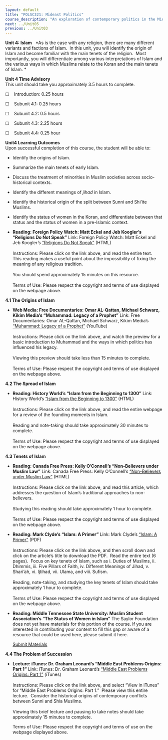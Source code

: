 ```yaml
---
layout: default
title: "POLSC321: Mideast Politics"
course_description: "An exploration of contemporary politics in the Middle East, examining the salient geographical, historical, and religious features of the area. Analyzes the role of political elites, the Arab-Israeli conflict, gender politics, and factors that have inhibited the growth of democracy."
next: ../Unit05
previous: ../Unit03
---
```

**Unit 4: Islam** <span id="4"></span> 
*As is the case with any religion, there are many different variants and
factions of Islam.  In this unit, you will identify the origin of Islam
and become familiar with the main tenets of the religion.  Most
importantly, you will differentiate among various interpretations of
Islam and the various ways in which Muslims relate to the Koran and the
main tenets of Islam. *

**Unit 4 Time Advisory**  
This unit should take you approximately 3.5 hours to complete.  
  
 ☐    Introduction: 0.25 hours  
  
 ☐    Subunit 4.1: 0.25 hours  
  
 ☐    Subunit 4.2: 0.5 hours  
  
 ☐    Subunit 4.3: 2.25 hours  
  
 ☐    Subunit 4.4: 0.25 hour

**Unit4 Learning Outcomes**  
Upon successful completion of this course, the student will be able
to:  
-   Identify the origins of Islam.
-   Summarize the main tenets of early Islam.
-   Discuss the treatment of minorities in Muslim societies across
    socio-historical contexts.
-   Identify the different meanings of *jihad* in Islam.
-   Identify the historical origin of the split between Sunni and
    Shi’ite Muslims.
-   Identify the status of women in the Koran, and differentiate between
    that status and the status of women in a pre-Islamic context.

-   **Reading: Foreign Policy Watch: Matt Eckel and Jeb Koogler’s
    “Religions Do Not Speak”**
    Link: Foreign Policy Watch: Matt Eckel and Jeb Koogler’s [“Religions
    Do Not Speak”](http://fpwatch.com/?p=1774) (HTML)  
        
     Instructions: Please click on the link above, and read the entire
    text.  This reading makes a useful point about the impossibility of
    fixing the meaning of any religious tradition.  
        
     You should spend approximately 15 minutes on this resource.  
        
     Terms of Use: Please respect the copyright and terms of use
    displayed on the webpage above.

**4.1 The Origins of Islam** <span id="4.1"></span> 
-   **Web Media: Free Documentaries: Omar AL-Qattan, Michael Schwarz,
    Kikim Media’s “Muhammad: Legacy of a Prophet”**
    Link: Free Documentaries: Omar AL-Qattan, Michael Schwarz, Kikim
    Media’s [“Muhammad: Legacy of a
    Prophet”](http://www.freedocumentaries.org/int.php?filmID=56)
    (YouTube)  
        
     Instructions: Please click on the link above, and watch the preview
    for a basic introduction to Muhammad and the ways in which politics
    has influenced his legacy.  
        
     Viewing this preview should take less than 15 minutes to
    complete.  
        
     Terms of Use: Please respect the copyright and terms of use
    displayed on the webpage above.

**4.2 The Spread of Islam** <span id="4.2"></span> 
-   **Reading: History World’s “Islam from the Beginning to 1300”**
    Link: History World’s [“Islam from the Beginning to
    1300”](http://history-world.org/islam4.htm) (HTML)  
        
     Instructions: Please click on the link above, and read the entire
    webpage for a review of the founding moments in Islam.  
        
     Reading and note-taking should take approximately 30 minutes to
    complete.  
        
     Terms of Use: Please respect the copyright and terms of use
    displayed on the webpage above.

**4.3 Tenets of Islam** <span id="4.3"></span> 
-   **Reading: Canada Free Press: Kelly O’Connell’s “Non-Believers under
    Muslim Law”**
    Link: Canada Free Press: Kelly O’Connell’s [“Non-Believers under
    Muslim Law”](http://www.canadafreepress.com/index.php/article/28334)
    (HTML)  
        
     Instructions: Please click on the link above, and read this
    article, which addresses the question of Islam’s traditional
    approaches to non-believers.  
        
     Studying this reading should take approximately 1 hour to
    complete.  
        
     Terms of Use: Please respect the copyright and terms of use
    displayed on the webpage above.

-   **Reading: Mark Clyde’s “Islam: A Primer”**
    Link: Mark Clyde’s [“Islam: A
    Primer”](http://www.fas.org/sgp/crs/misc/) (PDF)  
        
     Instructions: Please click on the link above, and then scroll down
    and click on the article’s title to download the PDF.  Read the
    entire text (6 pages).  Focus on key tenets of Islam, such as i.
    Duties of Muslims, ii. Dhimmis, iii. Five Pillars of Faith, iv.
    Different Meanings of Jihad, v. Shari’ah, vi. Ijtihad, vii. Ulama,
    and viii. Sufism.  
        
     Reading, note-taking, and studying the key tenets of Islam should
    take approximately 1 hour to complete.  
        
     Terms of Use: Please respect the copyright and terms of use
    displayed on the webpage above.

-   **Reading: Middle Tennessee State University: Muslim Student
    Association’s “The Status of Women in Islam”**
    The Saylor Foundation does not yet have materials for this portion
    of the course. If you are interested in contributing your content to
    fill this gap or aware of a resource that could be used here, please
    submit it here.

    [Submit Materials](/contribute/)

**4.4 The Problem of Succession** <span id="4.4"></span> 
-   **Lecture: iTunes: Dr. Graham Leonard’s “Middle East Problems
    Origins: Part 1”**
    Link: iTunes: Dr. Graham Leonard’s [“Middle East Problems Origins:
    Part
    1”](http://itunes.apple.com/us/itunes-u/leonard-on-the-middle-east/id384930517)
    (iTunes)  
        
     Instructions: Please click on the link above, and select “View in
    iTunes” for “Middle East Problems Origins: Part 1.”  Please view
    this entire lecture.  Consider the historical origins of
    contemporary conflicts between Sunni and Shia Muslims.  
        
     Viewing this brief lecture and pausing to take notes should take
    approximately 15 minutes to complete.  
      
     Terms of Use: Please respect the copyright and terms of use on the
    webpage displayed above.


